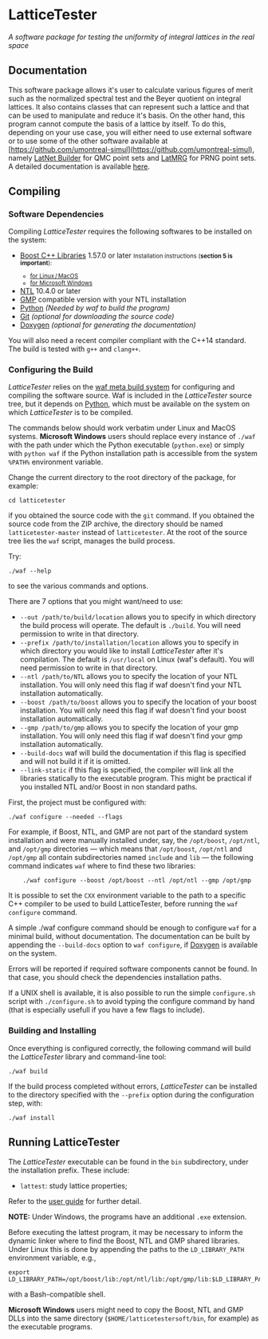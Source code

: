 # LatticeTester
_A software package for testing the uniformity of integral lattices in the real space_

## Documentation

This software package allows it's user to calculate various figures of merit 
such as the normalized spectral test and the Beyer quotient on integral lattices.
It also contains classes that can represent such a lattice and that can be used
to manipulate and reduce it's basis. On the other hand, this program cannot
compute the basis of a lattice by itself. To do this, depending on your use case,
you will either need to use external software or to use some of the other
software available at [https://github.com/umontreal-simul](https://github.com/umontreal-simul),
namely [LatNet Builder](https://github.com/umontreal-simul/latbuilder) for QMC
point sets and [LatMRG](https://github.com/umontreal-simul/latmrg) for PRNG
point sets. A detailed documentation is available 
[here](http://umontreal-simul.github.io/latticetester/).

## Compiling

### Software Dependencies

Compiling *LatticeTester* requires the following softwares to be installed on
the system:

* [Boost C++ Libraries](http://www.boost.org/) 1.57.0 or later
  <small>
  Installation instructions (**section 5 is important**):
  - [for Linux / MacOS](http://www.boost.org/doc/libs/release/more/getting_started/unix-variants.html)
  - [for Microsoft Windows](http://www.boost.org/doc/libs/release/more/getting_started/windows.html)
  </small>
* [NTL](http://www.shoup.net/ntl/index.html) 10.4.0 or later
* [GMP](https://gmplib.org/) compatible version with your NTL installation
* [Python](https://www.python.org/) *(Needed by waf to build the program)*
* [Git](http://git-scm.com/) *(optional for downloading the source code)*
* [Doxygen](http://www.stack.nl/~dimitri/doxygen/) *(optional for generating
  the documentation)*

You will also need a recent compiler compliant with the C++14 standard. The 
build is tested with `g++` and `clang++`.

### Configuring the Build

*LatticeTester* relies on the
[waf meta build system](https://code.google.com/p/waf/) for configuring and
compiling the software source. Waf is included in the *LatticeTester* source 
tree, but it depends on [Python](http://python.org/download), which must be 
available on the system on which *LatticeTester* is to be compiled.

The commands below should work verbatim under Linux and MacOS systems.
**Microsoft Windows** users should replace every instance of `./waf` 
with the path under which the Python executable
(`python.exe`) or simply with `python waf`
if the Python installation path is accessible from the system `%PATH%`
environment variable.

Change the current directory to the root directory of the package, for example:

    cd latticetester

if you obtained the source code with the `git` command.
If you obtained the source code from the ZIP archive, the directory should be
named `latticetester-master` instead of `latticetester`.
At the root of the source tree lies the `waf` script, manages the build
process.

Try:

	./waf --help

to see the various commands and options.

There are 7 options that you might want/need to use:
- `--out /path/to/build/location` allows you to specify in which directory the
  build process will operate. The default is `./build`. You will need permission
  to write in that directory.
- `--prefix /path/to/installation/location` allows you to specify in which 
  directory you would like to install *LatticeTester* after it's compilation.
  The default is `/usr/local` on Linux (waf's default). You will need permission
  to write in that directory.
- `--ntl /path/to/NTL` allows you to specify the location of your NTL 
  installation. You will only need this flag if waf doesn't find your NTL
  installation automatically.
- `--boost /path/to/boost` allows you to specify the location of your boost 
  installation. You will only need this flag if waf doesn't find your boost
  installation automatically.
- `--gmp /path/to/gmp` allows you to specify the location of your gmp
  installation. You will only need this flag if waf doesn't find your gmp
  installation automatically.
- `--build-docs` waf will build the documentation if this flag is specified and 
  will not build it if it is omitted.
- `--link-static` if this flag is specified, the compiler will link all the 
  libraries statically to the executable program. This might be practical if
  you installed NTL and/or Boost in non standard paths.

First, the project must be configured with:

	./waf configure --needed --flags

For example, if Boost, NTL, and GMP are not part of the standard system installation and were
manually installed under, say, the `/opt/boost`, `/opt/ntl`, and `/opt/gmp` directories —
which means that `/opt/boost`, `/opt/ntl` and `/opt/gmp` all contain subdirectories named
`include` and `lib` — the following command indicates `waf` where to find these
two libraries:

        ./waf configure --boost /opt/boost --ntl /opt/ntl --gmp /opt/gmp

It is possible to set the `CXX` environment variable to the path to a specific
C++ compiler to be used to build LatticeTester, before running the `waf
configure` command.

A simple 
    ./waf configure
command should be enough to configure `waf` for a minimal build,
without documentation. The documentation can be built by
appending the `--build-docs` option to `waf configure`, if
  [Doxygen](http://www.stack.nl/~dimitri/doxygen/) is available on the system.

Errors will be reported if required software components cannot be found.  In
that case, you should check the dependencies installation paths.

If a UNIX shell is available, it is also possible to run the simple `configure.sh`
script with `./configure.sh` to avoid typing the configure command by hand 
(that is especially usefull if you have a few flags to include).

### Building and Installing

Once everything is configured correctly, the following command will build the
*LatticeTester* library and command-line tool:

    ./waf build

If the build process completed without errors, *LatticeTester* can be installed to the
directory specified with the `--prefix` option during the configuration step,
with:

    ./waf install


## Running LatticeTester

The *LatticeTester* executable can be found in the `bin` subdirectory, under 
the installation prefix. These include:

- `lattest`: study lattice properties;

Refer to the [user guide](http://umontreal-simul.github.io/latticetester/) for 
further detail.

**NOTE:** Under Windows, the programs have an additional `.exe` extension.

Before executing the lattest program, it may be necessary to inform the dynamic
linker where to find the Boost, NTL and GMP shared libraries.  Under Linux
this is done by appending the paths to the `LD_LIBRARY_PATH` environment
variable, e.g.,

    export LD_LIBRARY_PATH=/opt/boost/lib:/opt/ntl/lib:/opt/gmp/lib:$LD_LIBRARY_PATH

with a Bash-compatible shell.

**Microsoft Windows** users might need to copy the Boost, NTL and GMP DLLs into the
same directory (`$HOME/latticetestersoft/bin`, for example) as the executable programs.
